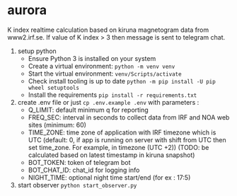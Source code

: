 # aurora

K index realtime calculation based on kiruna magnetogram data from www2.irf.se. If value of K index > 3 then message is
sent to telegram chat.

1. setup python
    - Ensure Python 3 is installed on your system
    - Create a virtual environment: `python -m venv venv`
    - Start the virtual environment: `venv/Scripts/activate`
    - Check install tooling is up to date `python -m pip install -U pip wheel setuptools`
    - Install the requirements `pip install -r requirements.txt`
2. create .env file or just `cp .env.example .env` with parameters :
   - Q_LIMIT: default minimum q for reporting
   - FREQ_SEC: interval in seconds to collect data from IRF and NOA web sites (minimum: 60)
   - TIME_ZONE: time zone of application with IRF timezone which is UTC (default: 0, if app is running on server with shift from UTC then set time_zone. For example, in timezone (UTC +2)) (TODO: be calculated based on latest timestamp in kiruna snapshot)
   - BOT_TOKEN: token of telegram bot
   - BOT_CHAT_ID: chat_id for logging info
   - NIGHT_TIME: optional night time start/end (for ex : 17:5)
3. start observer
```python start_observer.py ```



